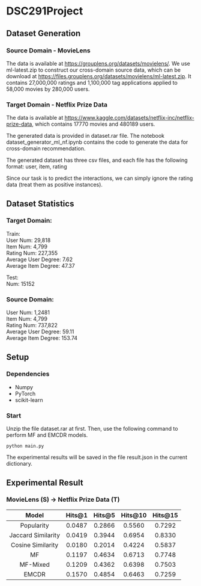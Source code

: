 # DSC291Project

## Dataset Generation
### Source Domain - MovieLens
The data is available at https://grouplens.org/datasets/movielens/. We use ml-latest.zip to construct our cross-domain source data, which can be download at https://files.grouplens.org/datasets/movielens/ml-latest.zip. It contains 27,000,000 ratings and 1,100,000 tag applications applied to 58,000 movies by 280,000 users.

### Target Domain - Netflix Prize Data
The data is available at https://www.kaggle.com/datasets/netflix-inc/netflix-prize-data, which contains 17770 movies and 480189 users.

The generated data is provided in dataset.rar file. The notebook dataset_generator_ml_nf.ipynb contains the code to generate the data for cross-domain recommendation. 

The generated dataset has three csv files, and each file has the following format:
user, item, rating

Since our task is to predict the interactions, we can simply ignore the rating data (treat them as positive instances).

## Dataset Statistics
### Target Domain:  
Train:  
User Num: 29,818    
Item Num: 4,799   
Rating Num: 227,355    
Average User Degree: 7.62    
Average Item Degree: 47.37    

Test:  
Num: 15152    
  
### Source Domain:  
User Num: 1,2481  
Item Num: 4,799  
Rating Num: 737,822  
Average User Degree: 59.11  
Average Item Degree: 153.74  

## Setup
### Dependencies
- Numpy
- PyTorch
- scikit-learn

### Start
Unzip the file dataset.rar at first. Then, use the following command to perform MF and EMCDR models.

    python main.py

The experimental results will be saved in the file result.json in the current dictionary.

## Experimental Result
### MovieLens (S) -> Netflix Prize Data (T)
|        Model       | Hits@1 | Hits@5 | Hits@10 | Hits@15 |
|:------------------:|:------:|:------:|:-------:|:-------:|
|     Popularity     | 0.0487 | 0.2866 |  0.5560 |  0.7292 |
| Jaccard Similarity | 0.0419 | 0.3944 |  0.6954 |  0.8330 |
|  Cosine Similarity | 0.0180 | 0.2014 |  0.4224 |  0.5837 |
|         MF         | 0.1197 | 0.4634 |  0.6713 |  0.7748 |
|      MF-Mixed      | 0.1209 | 0.4362 |  0.6398 |  0.7503 |
|        EMCDR       | 0.1570 | 0.4854 |  0.6463 |  0.7259 |




